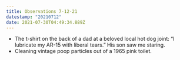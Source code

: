 ```yaml
---
title: Observations 7-12-21
datestamp: "20210712"
date: 2021-07-30T04:49:34.889Z
---
```

- The t-shirt on the back of a dad at a beloved local hot dog joint: “I lubricate my AR-15 with liberal tears.” His son saw me staring.
- Cleaning vintage poop particles out of a 1965 pink toilet.